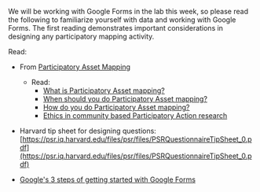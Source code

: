 We will be working with Google Forms in the lab this week, so please read the following to familiarize yourself with data and working with Google Forms. The first reading demonstrates important considerations in designing any participatory mapping activity.

Read:
- From [Participatory Asset Mapping](https://www.communityscience.com/knowledge4equity/AssetMappingToolkit.pdf)
  - Read:
    - [What is Participatory Asset mapping?](https://www.communityscience.com/knowledge4equity/AssetMappingToolkit.pdf#CRL_TOOLKIT_AssetMapping_4_2012.indd%3A.15491)
    - [When should you do Participatory Asset mapping?](https://www.communityscience.com/knowledge4equity/AssetMappingToolkit.pdf#CRL_TOOLKIT_AssetMapping_4_2012.indd%3A.15504)
    - [How do you do Participatory Asset mapping?](https://www.communityscience.com/knowledge4equity/AssetMappingToolkit.pdf#CRL_TOOLKIT_AssetMapping_4_2012.indd%3A.15526)
    - [Ethics in community based Participatory Action research](https://www.communityscience.com/knowledge4equity/AssetMappingToolkit.pdf#CRL_TOOLKIT_AssetMapping_4_2012.indd%3AEthics%20in%20Community%20Based%20Participatory%20Action%20Research )

- Harvard tip sheet for designing questions:
[https://psr.iq.harvard.edu/files/psr/files/PSRQuestionnaireTipSheet_0.pdf](https://psr.iq.harvard.edu/files/psr/files/PSRQuestionnaireTipSheet_0.pdf)

- [Google's 3 steps of getting started with Google Forms](https://edu.gcfglobal.org/en/google-forms/getting-started-with-google-forms/1/)
